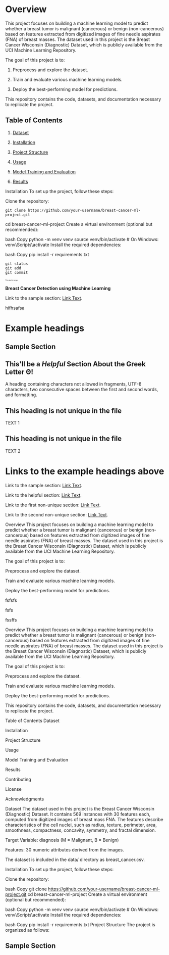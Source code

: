 # Overview
This project focuses on building a machine learning model to predict whether a breast tumor is malignant (cancerous) or benign (non-cancerous) based on features extracted from digitized images of fine needle aspirates (FNA) of breast masses. The dataset used in this project is the Breast Cancer Wisconsin (Diagnostic) Dataset, which is publicly available from the UCI Machine Learning Repository.

The goal of this project is to:

1. Preprocess and explore the dataset.

2. Train and evaluate various machine learning models.

3. Deploy the best-performing model for predictions.

This repository contains the code, datasets, and documentation necessary to replicate the project.


## Table of Contents
1. [Dataset ](#sample-section)

2. [Installation](#sample-section)

3. [Project Structure](#sample-section)

4. [Usage](#sample-section)

5. [Model Training and Evaluation](#sample-section)

6. [Results](#sample-section)

Installation
To set up the project, follow these steps:

Clone the repository:


``` 
git clone https://github.com/your-username/breast-cancer-ml-project.git
 ```
cd breast-cancer-ml-project
Create a virtual environment (optional but recommended):

bash
Copy
python -m venv venv
source venv/bin/activate  # On Windows: venv\Scripts\activate
Install the required dependencies:

bash
Copy
pip install -r requirements.txt


```
git status
git add
git commit
```







<span style="font-size: 5px;">This text is larger.</span>

**Breast Cancer Detection using Machine Learning**

Link to the sample section: [Link Text](#sample-section).


hifhsafsa



# Example headings

## Sample Section

## This'll be a _Helpful_ Section About the Greek Letter Θ!
A heading containing characters not allowed in fragments, UTF-8 characters, two consecutive spaces between the first and second words, and formatting.

## This heading is not unique in the file

TEXT 1

## This heading is not unique in the file

TEXT 2

# Links to the example headings above

Link to the sample section: [Link Text](#sample-section).

Link to the helpful section: [Link Text](#thisll--be-a-helpful-section-about-the-greek-letter-Θ).

Link to the first non-unique section: [Link Text](#this-heading-is-not-unique-in-the-file).

Link to the second non-unique section: [Link Text](#this-heading-is-not-unique-in-the-file-1).




Overview
This project focuses on building a machine learning model to predict whether a breast tumor is malignant (cancerous) or benign (non-cancerous) based on features extracted from digitized images of fine needle aspirates (FNA) of breast masses. The dataset used in this project is the Breast Cancer Wisconsin (Diagnostic) Dataset, which is publicly available from the UCI Machine Learning Repository.

The goal of this project is to:

Preprocess and explore the dataset.

Train and evaluate various machine learning models.

Deploy the best-performing model for predictions.







fsfsfs



fsfs





fssffs





Overview
This project focuses on building a machine learning model to predict whether a breast tumor is malignant (cancerous) or benign (non-cancerous) based on features extracted from digitized images of fine needle aspirates (FNA) of breast masses. The dataset used in this project is the Breast Cancer Wisconsin (Diagnostic) Dataset, which is publicly available from the UCI Machine Learning Repository.

The goal of this project is to:

Preprocess and explore the dataset.

Train and evaluate various machine learning models.

Deploy the best-performing model for predictions.

This repository contains the code, datasets, and documentation necessary to replicate the project.

Table of Contents
Dataset

Installation

Project Structure

Usage

Model Training and Evaluation

Results

Contributing

License

Acknowledgments

Dataset
The dataset used in this project is the Breast Cancer Wisconsin (Diagnostic) Dataset. It contains 569 instances with 30 features each, computed from digitized images of breast mass FNA. The features describe characteristics of the cell nuclei, such as radius, texture, perimeter, area, smoothness, compactness, concavity, symmetry, and fractal dimension.

Target Variable: diagnosis (M = Malignant, B = Benign)

Features: 30 numeric attributes derived from the images.

The dataset is included in the data/ directory as breast_cancer.csv.

Installation
To set up the project, follow these steps:

Clone the repository:

bash
Copy
git clone https://github.com/your-username/breast-cancer-ml-project.git
cd breast-cancer-ml-project
Create a virtual environment (optional but recommended):

bash
Copy
python -m venv venv
source venv/bin/activate  # On Windows: venv\Scripts\activate
Install the required dependencies:

bash
Copy
pip install -r requirements.txt
Project Structure
The project is organized as follows:






## Sample Section
